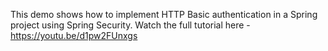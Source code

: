 This demo shows how to implement HTTP Basic authentication in a Spring project using Spring Security.
Watch the full tutorial here - https://youtu.be/d1pw2FUnxgs 
